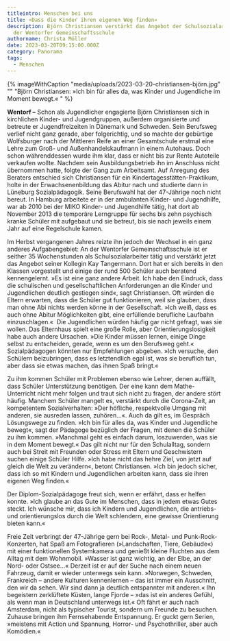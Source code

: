 ```yaml
---
titleintro: Menschen bei uns
title: »Dass die Kinder ihren eigenen Weg finden«
description: Björn Christiansen verstärkt das Angebot der Schulsozialarbeit an
  der Wentorfer Gemeinschaftsschule
authorname: Christa Möller
date: 2023-03-20T09:15:00.000Z
category: Panorama
tags:
  - Menschen
---
```

{% imageWithCaption "media/uploads/2023-03-20-christiansen-björn.jpg" "" "Björn Christiansen: »Ich bin für alles da, was Kinder und Jugendliche im Moment bewegt.«  " %}



**Wentorf –** Schon als Jugendlicher engagierte Björn Christiansen sich in kirchlichen Kinder- und Jugendgruppen, außerdem organisierte und betreute er Jugendfreizeiten in Dänemark und Schweden. Sein Berufsweg verlief nicht ganz gerade, aber folgerichtig, und so machte der gebürtige Wolfsburger nach der Mittleren Reife an einer Gesamtschule erstmal eine Lehre zum Groß- und Außenhandelskaufmann in einem Autohaus. Doch schon währenddessen wurde ihm klar, dass er nicht bis zur Rente Autoteile verkaufen wollte. Nachdem sein Ausbildungsbetrieb ihn im Anschluss nicht übernommen hatte, folgte der Gang zum Arbeitsamt. Auf Anregung des Beraters entschied sich Christiansen für ein Kindertagesstätten-Praktikum, holte in der Erwachsenenbildung das Abitur nach und studierte dann in Lüneburg Sozialpädagogik. Seine Berufswahl hat der 47-Jährige noch nicht bereut. In Hamburg arbeitete er in der ambulanten Kinder- und Jugendhilfe, war ab 2010 bei der MIKO Kinder- und Jugendhilfe tätig, hat dort ab November 2013 die temporäre Lerngruppe für sechs bis zehn psychisch kranke Schüler mit aufgebaut und sie betreut, bis sie nach jeweils einem Jahr auf eine Regelschule kamen.

Im Herbst vergangenen Jahres reizte ihn jedoch der Wechsel in ein ganz anderes Aufgabengebiet: An der Wentorfer Gemeinschaftsschule ist er seither 35 Wochenstunden als Schulsozialarbeiter tätig und verstärkt jetzt das Angebot seiner Kollegin Kay Tangermann. Dort hat er sich bereits in den Klassen vorgestellt und einige der rund 500 Schüler auch beratend kennengelernt. »Es ist eine ganz andere Arbeit. Ich habe den Eindruck, dass die schulischen und gesellschaftlichen Anforderungen an die Kinder und Jugendlichen deutlich gestiegen sind«, sagt Christiansen. Oft würden die Eltern erwarten, dass die Schüler gut funktionieren, weil sie glauben, dass man ohne Abi nichts werden könne in der Gesellschaft. »Ich weiß, dass es auch ohne Abitur Möglichkeiten gibt, eine erfüllende berufliche Laufbahn einzuschlagen.«  Die Jugendlichen würden häufig gar nicht gefragt, was sie wollen. Das Elternhaus spielt eine große Rolle, aber Orientierungslosigkeit habe auch andere Ursachen. »Die Kinder müssen lernen, einige Dinge selbst zu entscheiden, gerade, wenn es um den Berufsweg geht.« Sozialpädagogen könnten nur Empfehlungen abgeben. »Ich versuche, den Schülern beizubringen, dass es letztendlich egal ist, was sie beruflich tun, aber dass sie etwas machen, das ihnen Spaß bringt.« 

Zu ihm kommen Schüler mit Problemen ebenso wie Lehrer, denen auffällt, dass Schüler Unterstützung benötigen. Der eine kann dem Mathe-Unterricht nicht mehr folgen und traut sich nicht zu fragen, der andere stört häufig. Manchem Schüler mangelt es, verstärkt durch die Corona-Zeit, an kompetentem Sozialverhalten: »Der höfliche, respektvolle Umgang mit anderen, sie ausreden lassen, zuhören…«. Auch da gilt es, im Gespräch Lösungswege zu finden. »Ich bin für alles da, was Kinder und Jugendliche bewegt«, sagt der Pädagoge bezüglich der Fragen, mit denen die Schüler zu ihm kommen. »Manchmal geht es einfach darum, loszuwerden, was sie in dem Moment bewegt.« Das gilt nicht nur für den Schulalltag, sondern auch bei Streit mit Freunden oder Stress mit Eltern und Geschwistern suchen einige Schüler Hilfe. »Ich habe nicht das hehre Ziel, von jetzt auf gleich die Welt zu verändern«, betont Christiansen. »Ich bin jedoch sicher, dass ich so mit Kindern und Jugendlichen arbeiten kann, dass sie ihren eigenen Weg finden.« 

Der Diplom-Sozialpädagoge freut sich, wenn er erfährt, dass er helfen konnte. »Ich glaube an das Gute im Menschen, dass in jedem etwas Gutes steckt. Ich wünsche mir, dass ich Kindern und Jugendlichen, die antriebs- und orientierungslos durch die Welt schlendern, eine gewisse Orientierung bieten kann.« 

Freie Zeit verbringt der 47-Jährige gern bei Rock-, Metal- und Punk-Rock-Konzerten, hat Spaß am Fotografieren (»Landschaften, Tiere, Gebäude«) mit einer funktionellen Systemkamera und genießt kleine Fluchten aus dem Alltag mit dem Wohnmobil. »Wasser ist ganz wichtig, an der Elbe, an der Nord- oder Ostsee…« Derzeit ist er auf der Suche nach einem neuen Fahrzeug, damit er wieder unterwegs sein kann. »Norwegen, Schweden, Frankreich – andere Kulturen kennenlernen – das ist immer ein Ausschnitt, den wir da sehen. Wir sind dann ja deutlich entspannter mit anderen.« Ihn begeistern zerklüftete Küsten, lange Fjorde – »das ist ein anderes Gefühl, als wenn man in Deutschland unterwegs ist.« Oft fährt er auch nach Amsterdam, nicht als typischer Tourist, sondern um Freunde zu besuchen. Zuhause bringen ihm Fernsehabende Entspannung. Er guckt gern Serien, »meistens mit Action und Spannung, Horror- und Psychothriller, aber auch Komödien.«